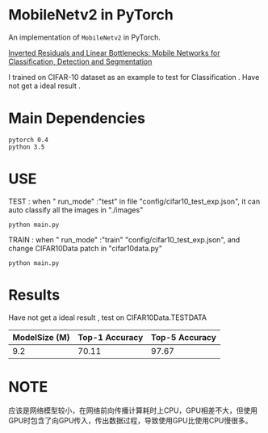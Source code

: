 # MobileNetv2 in PyTorch

An implementation of `MobileNetv2` in PyTorch. 

[Inverted Residuals and Linear Bottlenecks: Mobile Networks for Classification, Detection and Segmentation](https://arxiv.org/abs/1801.04381) 

I trained on CIFAR-10 dataset as an example to test for Classification . Have not get a ideal result .

# Main Dependencies

   ```
   pytorch 0.4
   python 3.5
 
   ```

# USE

  TEST : when " run_mode" :"test"  in file "config/cifar10_test_exp.json", it can auto classify all the images in "./images"
  ```
  python main.py
  
  ```

  TRAIN : when " run_mode" :"train" "config/cifar10_test_exp.json", and change CIFAR10Data patch in "cifar10data.py"

  ```
  python main.py
  
  ```
  
# Results

 Have not get a ideal result , test on CIFAR10Data.TESTDATA  
 
| ModelSize (M) | Top-1 Accuracy| Top-5 Accuracy|
|---------------|---------------|---------------|
|9.2            |70.11           |97.67          |

# NOTE

  应该是网络模型较小，在网络前向传播计算耗时上CPU，GPU相差不大，但使用GPU时包含了向GPU传入，传出数据过程，导致使用GPU比使用CPU慢很多。
  
